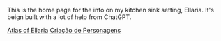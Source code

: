 This is the home page for the info on my kitchen sink setting, Ellaria. It's beign built with a lot of help from ChatGPT.

[Atlas of Ellaria](/Ellaria/Atlas.md)
[Criação de Personagens](/SavageRules/Chargen.md)
